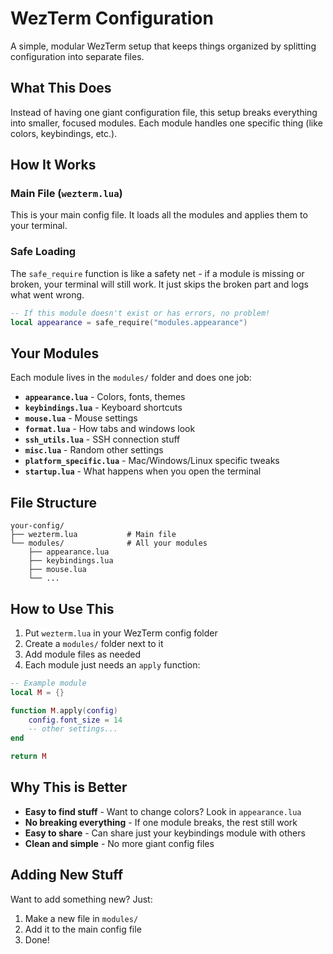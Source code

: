 # WezTerm Configuration

A simple, modular WezTerm setup that keeps things organized by splitting configuration into separate files.

## What This Does

Instead of having one giant configuration file, this setup breaks everything into smaller, focused modules. Each module handles one specific thing (like colors, keybindings, etc.).

## How It Works

### Main File (`wezterm.lua`)
This is your main config file. It loads all the modules and applies them to your terminal.

### Safe Loading
The `safe_require` function is like a safety net - if a module is missing or broken, your terminal will still work. It just skips the broken part and logs what went wrong.

```lua
-- If this module doesn't exist or has errors, no problem!
local appearance = safe_require("modules.appearance")
```

## Your Modules

Each module lives in the `modules/` folder and does one job:

- **`appearance.lua`** - Colors, fonts, themes
- **`keybindings.lua`** - Keyboard shortcuts  
- **`mouse.lua`** - Mouse settings
- **`format.lua`** - How tabs and windows look
- **`ssh_utils.lua`** - SSH connection stuff
- **`misc.lua`** - Random other settings
- **`platform_specific.lua`** - Mac/Windows/Linux specific tweaks
- **`startup.lua`** - What happens when you open the terminal

## File Structure

```
your-config/
├── wezterm.lua           # Main file
└── modules/              # All your modules
    ├── appearance.lua    
    ├── keybindings.lua   
    ├── mouse.lua         
    └── ...               
```

## How to Use This

1. Put `wezterm.lua` in your WezTerm config folder
2. Create a `modules/` folder next to it
3. Add module files as needed
4. Each module just needs an `apply` function:

```lua
-- Example module
local M = {}

function M.apply(config)
    config.font_size = 14
    -- other settings...
end

return M
```

## Why This is Better

- **Easy to find stuff** - Want to change colors? Look in `appearance.lua`
- **No breaking everything** - If one module breaks, the rest still work
- **Easy to share** - Can share just your keybindings module with others
- **Clean and simple** - No more giant config files

## Adding New Stuff

Want to add something new? Just:
1. Make a new file in `modules/`
2. Add it to the main config file
3. Done!